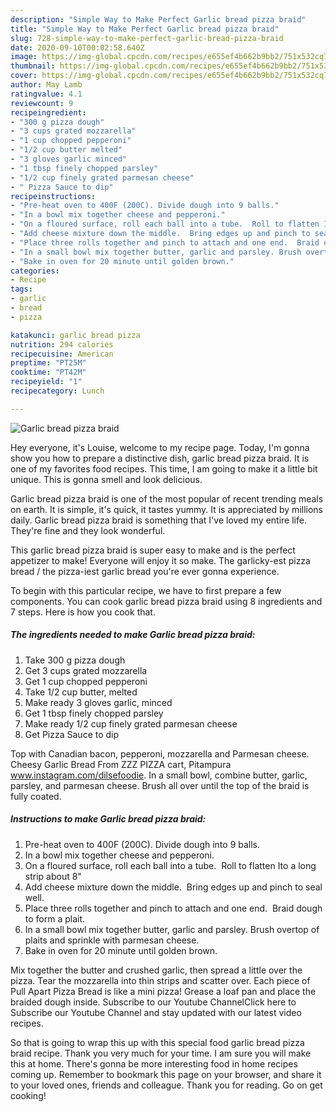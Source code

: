 ```yaml
---
description: "Simple Way to Make Perfect Garlic bread pizza braid"
title: "Simple Way to Make Perfect Garlic bread pizza braid"
slug: 728-simple-way-to-make-perfect-garlic-bread-pizza-braid
date: 2020-09-10T00:02:58.640Z
image: https://img-global.cpcdn.com/recipes/e655ef4b662b9bb2/751x532cq70/garlic-bread-pizza-braid-recipe-main-photo.jpg
thumbnail: https://img-global.cpcdn.com/recipes/e655ef4b662b9bb2/751x532cq70/garlic-bread-pizza-braid-recipe-main-photo.jpg
cover: https://img-global.cpcdn.com/recipes/e655ef4b662b9bb2/751x532cq70/garlic-bread-pizza-braid-recipe-main-photo.jpg
author: May Lamb
ratingvalue: 4.1
reviewcount: 9
recipeingredient:
- "300 g pizza dough"
- "3 cups grated mozzarella"
- "1 cup chopped pepperoni"
- "1/2 cup butter melted"
- "3 gloves garlic minced"
- "1 tbsp finely chopped parsley"
- "1/2 cup finely grated parmesan cheese"
- " Pizza Sauce to dip"
recipeinstructions:
- "Pre-heat oven to 400F (200C). Divide dough into 9 balls."
- "In a bowl mix together cheese and pepperoni."
- "On a floured surface, roll each ball into a tube.  Roll to flatten Ito a long strip about 8&#34;"
- "Add cheese mixture down the middle.  Bring edges up and pinch to seal well."
- "Place three rolls together and pinch to attach and one end.  Braid dough to form a plait."
- "In a small bowl mix together butter, garlic and parsley. Brush overtop of plaits and sprinkle with parmesan cheese."
- "Bake in oven for 20 minute until golden brown."
categories:
- Recipe
tags:
- garlic
- bread
- pizza

katakunci: garlic bread pizza 
nutrition: 294 calories
recipecuisine: American
preptime: "PT25M"
cooktime: "PT42M"
recipeyield: "1"
recipecategory: Lunch

---
```



![Garlic bread pizza braid](https://img-global.cpcdn.com/recipes/e655ef4b662b9bb2/751x532cq70/garlic-bread-pizza-braid-recipe-main-photo.jpg)

Hey everyone, it's Louise, welcome to my recipe page. Today, I'm gonna show you how to prepare a distinctive dish, garlic bread pizza braid. It is one of my favorites food recipes. This time, I am going to make it a little bit unique. This is gonna smell and look delicious.

Garlic bread pizza braid is one of the most popular of recent trending meals on earth. It is simple, it's quick, it tastes yummy. It is appreciated by millions daily. Garlic bread pizza braid is something that I've loved my entire life. They're fine and they look wonderful.

This garlic bread pizza braid is super easy to make and is the perfect appetizer to make! Everyone will enjoy it so make. The garlicky-est pizza bread / the pizza-iest garlic bread you&#39;re ever gonna experience.


To begin with this particular recipe, we have to first prepare a few components. You can cook garlic bread pizza braid using 8 ingredients and 7 steps. Here is how you cook that.

<!--inarticleads1-->

##### The ingredients needed to make Garlic bread pizza braid:

1. Take 300 g pizza dough
1. Get 3 cups grated mozzarella
1. Get 1 cup chopped pepperoni
1. Take 1/2 cup butter, melted
1. Make ready 3 gloves garlic, minced
1. Get 1 tbsp finely chopped parsley
1. Make ready 1/2 cup finely grated parmesan cheese
1. Get  Pizza Sauce to dip


Top with Canadian bacon, pepperoni, mozzarella and Parmesan cheese. Cheesy Garlic Bread From ZZZ PIZZA cart, Pitampura www.instagram.com/dilsefoodie. In a small bowl, combine butter, garlic, parsley, and parmesan cheese. Brush all over until the top of the braid is fully coated. 

<!--inarticleads2-->

##### Instructions to make Garlic bread pizza braid:

1. Pre-heat oven to 400F (200C). Divide dough into 9 balls.
1. In a bowl mix together cheese and pepperoni.
1. On a floured surface, roll each ball into a tube.  Roll to flatten Ito a long strip about 8&#34;
1. Add cheese mixture down the middle.  Bring edges up and pinch to seal well.
1. Place three rolls together and pinch to attach and one end.  Braid dough to form a plait.
1. In a small bowl mix together butter, garlic and parsley. Brush overtop of plaits and sprinkle with parmesan cheese.
1. Bake in oven for 20 minute until golden brown.


Mix together the butter and crushed garlic, then spread a little over the pizza. Tear the mozzarella into thin strips and scatter over. Each piece of Pull Apart Pizza Bread is like a mini pizza! Grease a loaf pan and place the braided dough inside. Subscribe to our Youtube ChannelClick here to Subscribe our Youtube Channel and stay updated with our latest video recipes. 

So that is going to wrap this up with this special food garlic bread pizza braid recipe. Thank you very much for your time. I am sure you will make this at home. There's gonna be more interesting food in home recipes coming up. Remember to bookmark this page on your browser, and share it to your loved ones, friends and colleague. Thank you for reading. Go on get cooking!
